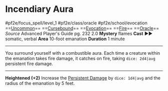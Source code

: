 # Incendiary Aura
#pf2e/focus_spell/level_1 #pf2e/class/oracle #pf2e/school/evocation 
==[Uncommon](../../../rules/traits/uncommon.md)== ==[Cursebound](../../../Traits/Cursebound.md)== ==[Evocation](../../../rules/traits/evocation.md)== ==[Fire](../../../rules/traits/fire.md)== ==[Oracle](../../../Traits/Oracle.md)==
*Source* Advanced Player's Guide pg. 232 2.0
**Mystery** flames
**Cast** ►► somatic, verbal
**Area** 10-foot emanation
**Duration** 1 minute

---
You surround yourself with a combustible aura. Each time a creature within the emanation takes fire damage, it catches on fire, taking `dice: 2d4|avg` persistent fire damage.

<hr>

**Heightened (+2)** Increase the [Persistent Damage](../../../Conditions/Persistent%20Damage.md) by `dice: 1d4|avg` and the radius of the emanation by 5 feet.